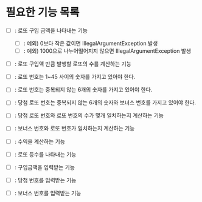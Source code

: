 # 필요한 기능 목록 

- [ ] : 로또 구입 금액을 나타내는 기능
  - [ ] : 예외) 0보다 작은 값이면 IllegalArgumentException 발생
  - [ ] : 예외) 1000으로 나누어떨어지지 않으면 IllegalArgumentException 발생
- [ ] : 로또 구입액 만큼 발행할 로또의 수를 계산하는 기능

- [ ] : 로또 번호는 1~45 사이의 숫자를 가지고 있어야 한다.
- [ ] : 로또 번호는 중복되지 않는 6개의 숫자를 가지고 있어야 한다.
- [ ] : 당첨 로또 번호는 중복되지 않는 6개의 숫자와 보너스 번호를 가지고 있어야 한다.
- [ ] : 당첨 로또 번호와 로또 번호의 수가 몇개 일치하는지 계산하는 기능
- [ ] : 보너스 번호와 로또 번호가 일치하는지 계산하는 기능

- [ ] : 수익을 계산하는 기능
- [ ] : 로또 등수를 나타내는 기능

- [ ] : 구입금액을 입력받는 기능
- [ ] : 당첨 번호를 입력받는 기능
- [ ] : 보너스 번호를 입력받는 기능